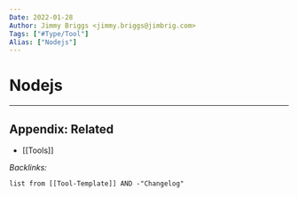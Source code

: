 ```yaml
---
Date: 2022-01-28
Author: Jimmy Briggs <jimmy.briggs@jimbrig.com>
Tags: ["#Type/Tool"]
Alias: ["Nodejs"]
---
```


# Nodejs

***

## Appendix: Related

- [[Tools]]

*Backlinks:*

```dataview
list from [[Tool-Template]] AND -"Changelog"
```